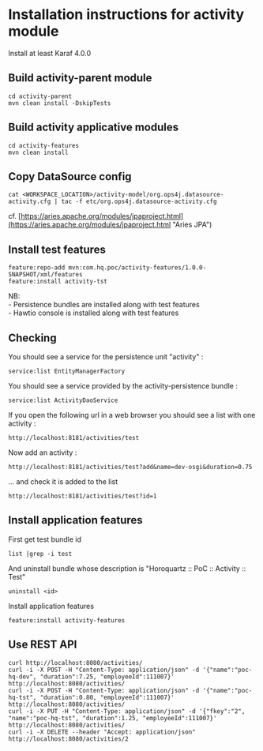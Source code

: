 # Installation instructions for activity module
Install at least Karaf 4.0.0

## Build activity-parent module 
    cd activity-parent
    mvn clean install -DskipTests
    
## Build activity applicative modules 
    cd activity-features
    mvn clean install


## Copy DataSource config 
```
cat <WORKSPACE_LOCATION>/activity-model/org.ops4j.datasource-activity.cfg | tac -f etc/org.ops4j.datasource-activity.cfg
```

cf. [https://aries.apache.org/modules/jpaproject.html](https://aries.apache.org/modules/jpaproject.html "Aries JPA")

## Install test features
    feature:repo-add mvn:com.hq.poc/activity-features/1.0.0-SNAPSHOT/xml/features
    feature:install activity-tst

NB: 
<br>- Persistence bundles are installed along with test features 
<br>- Hawtio console is installed along with test features
 

## Checking
You should see a service for the persistence unit "activity" :
```
service:list EntityManagerFactory
```

You should see a service provided by the activity-persistence bundle :
```
service:list ActivityDaoService
```

If you open the following url in a web browser you should see a list with one activity : 

```
http://localhost:8181/activities/test
```

Now add an activity :

```
http://localhost:8181/activities/test?add&name=dev-osgi&duration=0.75
```

... and check it is added to the list

```
http://localhost:8181/activities/test?id=1
```

## Install application features
First get test bundle id

```
list |grep -i test
```

And uninstall bundle whose description is "Horoquartz :: PoC :: Activity :: Test"

```
uninstall <id>
```

Install application features

```
feature:install activity-features
```

## Use REST API
    curl http://localhost:8080/activities/
    curl -i -X POST -H "Content-Type: application/json" -d '{"name":"poc-hq-dev", "duration":7.25, "employeeId":111007}' http://localhost:8080/activities/
    curl -i -X POST -H "Content-Type: application/json" -d '{"name":"poc-hq-tst", "duration":0.80, "employeeId":111007}' http://localhost:8080/activities/
    curl -i -X PUT -H "Content-Type: application/json" -d '{"fkey":"2", "name":"poc-hq-tst", "duration":1.25, "employeeId":111007}' http://localhost:8080/activities/
    curl -i -X DELETE --header "Accept: application/json" http://localhost:8080/activities/2